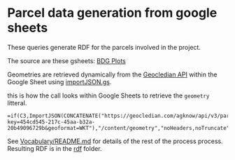 # Parcel data generation from google sheets

These queries generate RDF for the parcels involved in the project. 

The source are these gsheets: [BDG Plots](https://docs.google.com/spreadsheets/d/1945ZW7cusemulYEb4w9eHDGDpdPGIS0K_-MXJs6s-Ag/edit#gid=176283442)

Geometries are retrieved dynamically from the [Geocledian API](https://geocledian.com/agknow/api/v3/parcels/142330?key=454cd545-217c-45aa-b32a-20b49096729b&geoformat=WKT) within the Google Sheet using [importJSON.gs](https://github.com/bradjasper/ImportJSON/blob/master/ImportJSON.gs). 

this is how the call looks within Google Sheets to retrieve the `geometry` litteral.
 
```
=if(C3,ImportJSON(CONCATENATE("https://geocledian.com/agknow/api/v3/parcels/",C3,"?key=454cd545-217c-45aa-b32a-20b49096729b&geoformat=WKT"),"/content/geometry","noHeaders,noTruncate"),"")
 ```
 
See [Vocabulary/README.md](../Vocabulary/README.md) for details of the rest of the process process. 
Resulting RDF is in the [rdf](./rdf) folder.   

